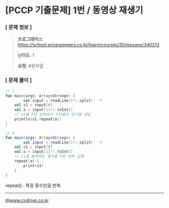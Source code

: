 # [PCCP 기출문제] 1번 / 동영상 재생기

### [ 문제 정보 ]
> **프로그래머스**: https://school.programmers.co.kr/learn/courses/30/lessons/340213
> 
> **난이도**: 1
>
> **유형**: #문자열


### [ 문제 풀이 ]
```Kotlin
// 1.
fun main(args: Array<String>) {
		val input = readLine()!!.split(' ')
    val s1 = input[0]
    val a = input[1]!!.toInt()
    // s1을 5번 반복해서 이어붙인 문자열 생성
    println(s1.repeat(a))
}

// 2.
fun main(args: Array<String>) {
		val input = readLine()!!.split(' ')
    val s1 = input[0]
    val a = input[1]!!.toInt()
    // s1을 출력하는 함수를 5번 반복 실행
    repeat(a) { 
    	print(s1)
    }
}
```
repeat() : 특정 횟수만큼 반복


---
@www.codrive.co.kr
